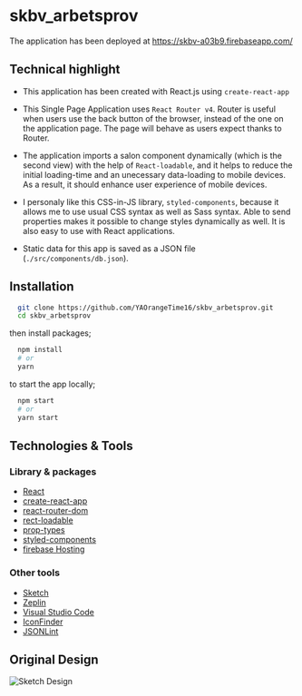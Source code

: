 # skbv_arbetsprov
   
The application has been deployed at https://skbv-a03b9.firebaseapp.com/     

## Technical highlight
- This application has been created with React.js using `create-react-app`
     
- This Single Page Application uses `React Router v4`. Router is useful when users use the back button of the browser, instead of the one on the application page. The page will behave as users expect thanks to Router.     
      
- The application imports a salon component dynamically (which is the second view) with the help of `React-loadable`, and it helps to reduce the initial loading-time and an unecessary data-loading to mobile devices. As a result, it should enhance user experience of mobile devices.
      
- I personaly like this CSS-in-JS library, `styled-components`, because it allows me to use usual CSS syntax as well as Sass syntax. Able to send properties makes it possible to change styles dynamically as well. It is also easy to use with React applications.
     
- Static data for this app is saved as a JSON file (`./src/components/db.json`).
     
## Installation
```sh
  git clone https://github.com/YAOrangeTime16/skbv_arbetsprov.git
  cd skbv_arbetsprov
```
then install packages;
     
```sh
  npm install
  # or
  yarn
```
to start the app locally;
   
```sh
  npm start
  # or
  yarn start
```
## Technologies & Tools
### Library & packages
* [React](https://reactjs.org/)
* [create-react-app](https://github.com/facebookincubator/create-react-app)
* [react-router-dom](https://www.npmjs.com/package/react-router-dom)
* [rect-loadable](https://github.com/jamiebuilds/react-loadable)
* [prop-types](https://www.npmjs.com/package/prop-types)
* [styled-components](https://www.styled-components.com/)
* [firebase Hosting](https://firebase.google.com/products/hosting/)

### Other tools
* [Sketch](https://www.sketchapp.com/)
* [Zeplin](https://zeplin.io/)
* [Visual Studio Code](https://code.visualstudio.com/)
* [IconFinder](https://www.iconfinder.com/)
* [JSONLint](https://jsonlint.com/)

## Original Design
![Sketch Design](./ScreenShot/salong-app-sketch.png)